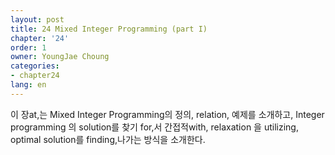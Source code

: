 ```yaml
---
layout: post
title: 24 Mixed Integer Programming (part I)
chapter: '24'
order: 1
owner: YoungJae Choung
categories:
- chapter24
lang: en
---
```


이 장at,는 Mixed Integer Programming의 정의, relation, 예제를 소개하고, Integer programming 의 solution를 찾기 for,서 간접적with, relaxation 을 utilizing, optimal solution를 finding,나가는 방식을 소개한다.
